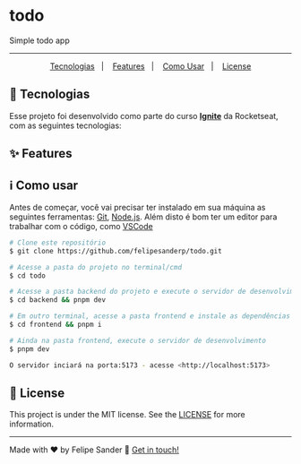 # todo

Simple todo app

---

<p align="center">
  <a href="#rocket-tecnologias">Tecnologias</a>&nbsp;&nbsp;&nbsp;|&nbsp;&nbsp;&nbsp;
  <a href="#sparkles-features">Features</a>&nbsp;&nbsp;&nbsp;|&nbsp;&nbsp;&nbsp;
  <a href="#information_source-como-usar">Como Usar</a>&nbsp;&nbsp;&nbsp;|&nbsp;&nbsp;&nbsp;
  <a href="#memo-license">License</a>
</p>

## :rocket: Tecnologias

Esse projeto foi desenvolvido como parte do curso [**Ignite**](https://www.rocketseat.com.br/ignite) da Rocketseat, com as seguintes tecnologias:


## :sparkles: Features


## :information_source: Como usar

Antes de começar, você vai precisar ter instalado em sua máquina as seguintes ferramentas: [Git](https://git-scm.com), [Node.js](https://nodejs.org/en/). 
Além disto é bom ter um editor para trabalhar com o código, como [VSCode](https://code.visualstudio.com/)

```bash
# Clone este repositório
$ git clone https://github.com/felipesanderp/todo.git

# Acesse a pasta do projeto no terminal/cmd
$ cd todo

# Acesse a pasta backend do projeto e execute o servidor de desenvolvimento
$ cd backend && pnpm dev

# Em outro terminal, acesse a pasta frontend e instale as dependências
$ cd frontend && pnpm i

# Ainda na pasta frontend, execute o servidor de desenvolvimento
$ pnpm dev

O servidor inciará na porta:5173 - acesse <http://localhost:5173> 
```

## :memo: License
This project is under the MIT license. See the [LICENSE](https://github.com/felipesanderp/todo/blob/main/LICENSE) for more information.

---

Made with ♥ by Felipe Sander :wave: [Get in touch!](https://www.linkedin.com/in/felipesander)
